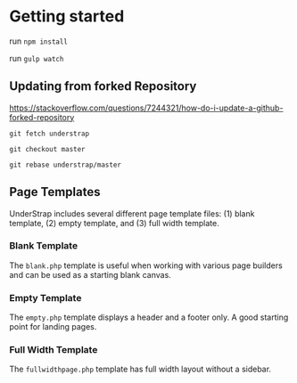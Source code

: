 # Getting started

run `npm install`

run `gulp watch`

## Updating from forked Repository

https://stackoverflow.com/questions/7244321/how-do-i-update-a-github-forked-repository

`git fetch understrap`

`git checkout master`

`git rebase understrap/master`

## Page Templates
UnderStrap includes several different page template files: (1) blank template, (2) empty template, and (3) full width template.

### Blank Template

The `blank.php` template is useful when working with various page builders and can be used as a starting blank canvas.

### Empty Template

The `empty.php` template displays a header and a footer only. A good starting point for landing pages.

### Full Width Template

The `fullwidthpage.php` template has full width layout without a sidebar.
